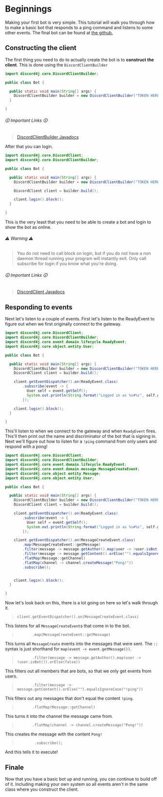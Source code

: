 # Beginnings

Making your first bot is very simple. This tutorial will walk you through how to make a basic bot that responds to a ping command and listens to some other events. The final bot can be found at [the github.](https://github.com/xaanit/D4JExampleBot)

## Constructing the client

The first thing you need to do to actually create the bot is to **construct the client**. This is done using the `DiscordClientBuilder`

```java
import discord4j.core.DiscordClientBuilder;

public class Bot {

  public static void main(String[] args) {
    DiscordClientBuilder builder = new DiscordClientBuilder("TOKEN HERE");
  }

}
```
###### 🛈 Important Links 🛈
> [DiscordClientBuilder Javadocs](https://javadoc.jitpack.io/com/discord4j/discord4j/build/3.0.15/javadoc/discord4j/core/DiscordClientBuilder.html)  



After that you can login.
```java
import discord4j.core.DiscordClient;
import discord4j.core.DiscordClientBuilder;

public class Bot {

  public static void main(String[] args) {
    DiscordClientBuilder builder = new DiscordClientBuilder("TOKEN HERE");

    DiscordClient client = builder.build();

    client.login().block();
  }

}
```

This is the very least that you need to be able to create a bot and login to show the bot as online.

###### ⚠️ Warning ⚠️
> You do not need to call block on login, but if you do not have a non daemon thread running your program will instantly exit. Only call subscribe for login if you know what you're doing.

###### 🛈 Important Links 🛈
> [DiscordClient Javadocs](https://javadoc.jitpack.io/com/discord4j/discord4j/build/3.0.15/javadoc/discord4j/core/DiscordClient.html)

## Responding to events

Next let's listen to a couple of events. First let's listen to the ReadyEvent to figure out when we first originally connect to the gateway.

```java
import discord4j.core.DiscordClient;
import discord4j.core.DiscordClientBuilder;
import discord4j.core.event.domain.lifecycle.ReadyEvent;
import discord4j.core.object.entity.User;

public class Bot {

  public static void main(String[] args) {
    DiscordClientBuilder builder = new DiscordClientBuilder("TOKEN HERE");
    DiscordClient client = builder.build();

    client.getEventDispatcher().on(ReadyEvent.class)
        .subscribe(event -> {
          User self = event.getSelf();
          System.out.println(String.format("Logged in as %s#%s", self.getUsername(), self.getDiscriminator()));
        });

    client.login().block();
  }

}
```

This'll listen to when we connect to the gateway and when `ReadyEvent` fires. This'll then print out the name and discriminator of the bot that is signing in. Next we'll figure out how to listen for a `!ping` command from only users and respond with a pong!

```java
import discord4j.core.DiscordClient;
import discord4j.core.DiscordClientBuilder;
import discord4j.core.event.domain.lifecycle.ReadyEvent;
import discord4j.core.event.domain.message.MessageCreateEvent;
import discord4j.core.object.entity.Message;
import discord4j.core.object.entity.User;

public class Bot {

  public static void main(String[] args) {
    DiscordClientBuilder builder = new DiscordClientBuilder("TOKEN HERE");
    DiscordClient client = builder.build();

    client.getEventDispatcher().on(ReadyEvent.class)
        .subscribe(event -> {
          User self = event.getSelf();
          System.out.println(String.format("Logged in as %s#%s", self.getUsername(), self.getDiscriminator()));
        });

    client.getEventDispatcher().on(MessageCreateEvent.class)
        .map(MessageCreateEvent::getMessage)
        .filter(message -> message.getAuthor().map(user -> !user.isBot()).orElse(false))
        .filter(message -> message.getContent().orElse("").equalsIgnoreCase("!ping"))
        .flatMap(Message::getChannel)
        .flatMap(channel -> channel.createMessage("Pong!"))
        .subscribe();


    client.login().block();
  }

}
```

Now let's look back on this, there is a lot going on here so let's walk through it.

> `client.getEventDispatcher().on(MessageCreateEvent.class)` 

This listens for all `MessageCreateEvent`s that come in to the bot.

> `        .map(MessageCreateEvent::getMessage)
`

This turns all `MessageCreate` events into the messages that were sent. The `::` syntax is just shorthand for `map(event -> event.getMessage())`.

> `        .filter(message -> message.getAuthor().map(user -> !user.isBot()).orElse(false))
`

This filters out all members that are bots, so that we only get events from users.

> `        .filter(message -> message.getContent().orElse("").equalsIgnoreCase("!ping"))
`

This filters out any messages that don't equal the content `!ping`.

> `        .flatMap(Message::getChannel)
`

This turns it into the channel the message came from.

> `        .flatMap(channel -> channel.createMessage("Pong!"))
`

This creates the message with the content `Pong!`

>`         .subscribe();
`

And this tells it to execute!

## Finale

Now that you have a basic bot up and running, you can continue to build off of it. Including making your own system so all events aren't in the same class where you construct the client.